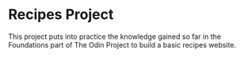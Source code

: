 # Recipes Project

This project puts into practice the knowledge gained so far in the Foundations part of The Odin Project to build a basic recipes website.
